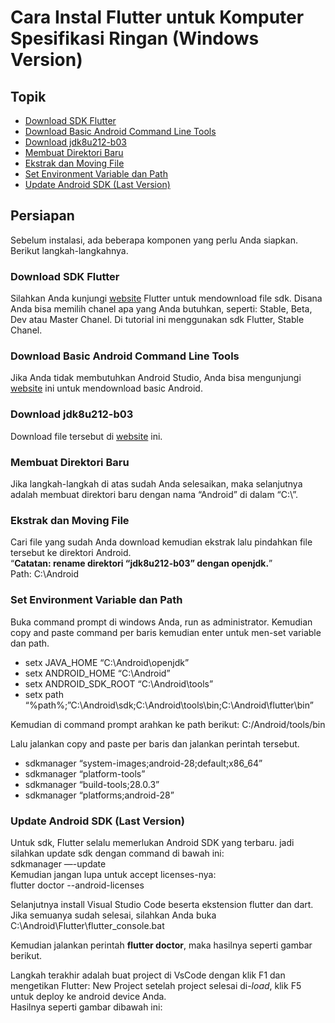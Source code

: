 <h1>Cara Instal Flutter untuk Komputer Spesifikasi Ringan (Windows Version)</h1>
  <h2>Topik</h2>
    <ul>
      <li><a href="https://github.com/Jufrenbarasa/Mobile-Programming/blob/master/Install%20Flutter%20(Windows%20Version).md#download-sdk-flutter">Download SDK Flutter</a></li>
      <li><a href="https://github.com/Jufrenbarasa/Mobile-Programming/blob/master/Install%20Flutter%20(Windows%20Version).md#download-basic-android-command-line-tools">Download Basic Android Command Line Tools</a></li>
      <li><a href="https://github.com/Jufrenbarasa/Mobile-Programming/blob/master/Install%20Flutter%20(Windows%20Version).md#download-jdk8u212-b03">Download jdk8u212-b03</a></li>
      <li><a href="https://github.com/Jufrenbarasa/Mobile-Programming/blob/master/Install%20Flutter%20(Windows%20Version).md#membuat-direktori-baru">Membuat Direktori Baru</a></li>
      <li><a href="https://github.com/Jufrenbarasa/Mobile-Programming/blob/master/Install%20Flutter%20(Windows%20Version).md#ekstrak-dan-moving-file">Ekstrak dan Moving File</a></li>
      <li><a href="https://github.com/Jufrenbarasa/Mobile-Programming/blob/master/Install%20Flutter%20(Windows%20Version).md#set-environment-variable-dan-path">Set Environment Variable dan Path</a></li>
      <li><a href="https://github.com/Jufrenbarasa/Mobile-Programming/blob/master/Install%20Flutter%20(Windows%20Version).md#update-android-sdk-last-version">Update Android SDK (Last Version)</a></li>
    </ul>

  <h2>Persiapan</h2>
    <p>Sebelum instalasi, ada beberapa komponen yang perlu Anda siapkan. Berikut langkah-langkahnya.</p>
    <h3>Download SDK Flutter</h3>
    <p>
    Silahkan Anda kunjungi <a href="https://flutter.dev/docs/development/tools/sdk/releases">website</a> Flutter untuk mendownload file sdk. Disana Anda bisa memilih chanel apa yang Anda butuhkan, seperti: Stable, Beta, Dev atau Master Chanel. Di tutorial ini menggunakan sdk Flutter, Stable Chanel.
    </p>

   <h3>Download Basic Android Command Line Tools</h3>
    <p>
  Jika Anda tidak membutuhkan Android Studio, Anda bisa mengunjungi <a href="https://developer.android.com/studio/#command-tools">website</a> ini untuk mendownload basic Android.
    </p>

   <h3>Download jdk8u212-b03</h3>
     <p>
      Download file tersebut di <a href="https://github.com/AdoptOpenJDK/openjdk8-binaries/releases/tag/jdk8u212-b03">website</a> ini.
    </p>

   <h3>Membuat Direktori Baru</h3>
    <p>Jika langkah-langkah di atas sudah Anda selesaikan, maka selanjutnya adalah membuat direktori baru dengan nama “Android” di dalam “C:\”.</p>

   <h3>Ekstrak dan Moving File</h3>
    <p>
    Cari file yang sudah Anda download kemudian ekstrak lalu pindahkan file tersebut ke direktori Android.<br>
    <q><b>Catatan: rename direktori “jdk8u212-b03” dengan openjdk.</b></q><br>
    Path: C:\Android
    </p>

   <h3>Set Environment Variable dan Path</h3>
    <p>
    Buka command prompt di windows Anda, run as administrator. Kemudian copy and paste command per baris kemudian enter untuk men-set variable dan path.
    <ul>
      <li>setx JAVA_HOME “C:\Android\openjdk”</li>
      <li>setx ANDROID_HOME “C:\Android”</li>
      <li>setx ANDROID_SDK_ROOT “C:\Android\tools”</li>
      <li>setx path “%path%;”C:\Android\sdk;C:\Android\tools\bin;C:\Android\flutter\bin”</li>
    </ul>
    
   Kemudian di command prompt arahkan ke path berikut:
   C:/Android/tools/bin 
   </p>
Lalu jalankan copy and paste per baris dan jalankan perintah tersebut.
<ul>
  <li>sdkmanager “system-images;android-28;default;x86_64”</li>
  <li>sdkmanager “platform-tools”</li>
  <li>sdkmanager “build-tools;28.0.3”</li>
  <li>sdkmanager “platforms;android-28”</li>
</ul>
<h3>Update Android SDK (Last Version)</h3>
<p>
  Untuk sdk, Flutter selalu memerlukan Android SDK yang terbaru. jadi silahkan update sdk dengan command di bawah ini:<br>
sdkmanager —-update<br>
Kemudian jangan lupa untuk accept licenses-nya:<br>
flutter doctor --android-licenses
</p>

<p>
Selanjutnya install Visual Studio Code beserta ekstension flutter dan dart.
Jika semuanya sudah selesai, silahkan Anda buka C:\Android\Flutter\flutter_console.bat<br>

Kemudian jalankan perintah <b>flutter doctor</b>, maka hasilnya seperti gambar berikut.
</p>

<p>
Langkah terakhir adalah buat project di VsCode dengan klik F1 dan mengetikan Flutter: New Project setelah project selesai di-<i>load</i>, klik F5 untuk deploy ke android device Anda. <br>
Hasilnya seperti gambar dibawah ini:<br>
</p>
